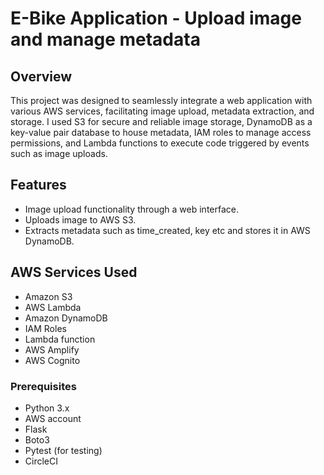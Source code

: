 # E-Bike Application - Upload image and manage metadata

## Overview
This project was designed to seamlessly integrate a web application with various AWS services, facilitating image upload, metadata extraction, and storage. I used S3 for secure and reliable image storage, DynamoDB as a key-value pair database to house metadata, IAM roles to manage access permissions, and Lambda functions to execute code triggered by events such as image uploads.

## Features
- Image upload functionality through a web interface.
- Uploads image to AWS S3.
- Extracts metadata such as time_created, key etc and stores it in AWS DynamoDB.

## AWS Services Used
- Amazon S3
- AWS Lambda
- Amazon DynamoDB
- IAM Roles
- Lambda function
- AWS Amplify
- AWS Cognito

### Prerequisites
- Python 3.x
- AWS account
- Flask
- Boto3
- Pytest (for testing)
- CircleCI
